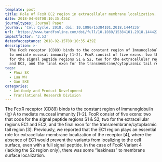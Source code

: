 ```yaml
---
template: post
title: Role of FcαR EC2 region in extracellular membrane localization.
date: 2018-04-05T08:10:35.426Z
journaltypes: Journal Paper
journal: 'Cell Cycle, 2018, doi: 10.1080/15384101.2018.1444236'
url: 'https://www.tandfonline.com/doi/full/10.1080/15384101.2018.1444236'
impactfactor: '3.53'
dateofacceptance: 2018-02-15T08:10:35.439Z
description: >-
  The FcαR receptor (CD89) binds to the constant region of Immunoglobulin (Ig) A
  to mediate mucosal immunity [1–2]. FcαR consist of five exons: two that code
  for the signal peptide regions S1 & S2, two for the extracellular regions EC1
  and EC2, and the final exon for the transmembrane/cytoplasmic tail region [3].
tags:
  - Phua SX
  - Lua WH
  - Gan SKE
categories:
  - Antibody and Product Development
  - Translational Research Division
---
```

<!--StartFragment-->

The FcαR receptor (CD89) binds to the constant region of Immunoglobulin (Ig) A to mediate mucosal immunity \[1–2]. FcαR consist of five exons: two that code for the signal peptide regions S1 & S2, two for the extracellular regions EC1 and EC2, and the final exon for the transmembrane/cytoplasmic tail region \[3]. Previously, we reported that the EC1 region plays an essential role for extracellular membrane localization of the receptor \[4], where the absence of EC1 would prevent the variants from localizing to the cell surface, even with a full signal peptide. In the case of FcαR Variant 4 (lacking the S2 region only), there was some “leakiness” to membrane surface localization.

<!--EndFragment-->
